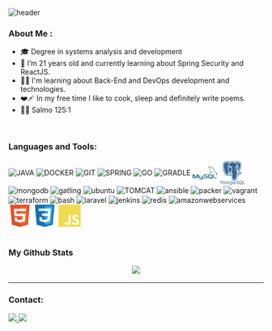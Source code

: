 
![header](https://capsule-render.vercel.app/api?type=waving&fontAlignY=40&fontAlignX=50&color=timeGradient&height=150&section=header&text=Hi,%20I'm%20Gabs%20😎&fontColor=fafafa&fontSize=50&animation=fadeIn&)


### About Me :
- 🎓 Degree in systems analysis and development
- 🌱  I’m 21 years old and currently learning about Spring Security and ReactJS.
- 👩‍💻  I'm learning about Back-End and DevOps development and technologies.
- ❤️‍🩹 In my free time I like to cook, sleep and definitely write poems.
- 🧘‍♀️ Salmo 125:1
<br>

### Languages and Tools:

<div style="display: inline_block, width: 50">
  
   <img align ="center" alt="JAVA" height="50" src="https://cdn.jsdelivr.net/gh/devicons/devicon/icons/java/java-plain-wordmark.svg" />    
  <img align ="center" alt="DOCKER" height="50" src="https://cdn.jsdelivr.net/gh/devicons/devicon/icons/docker/docker-plain-wordmark.svg" />    
  <img align ="center" alt="GIT" height="50" src="https://cdn.jsdelivr.net/gh/devicons/devicon/icons/git/git-plain-wordmark.svg" /> 
  <img align ="center" alt="SPRING" height="50" src="https://cdn.jsdelivr.net/gh/devicons/devicon/icons/spring/spring-original-wordmark.svg" /> 
  <img align ="center" alt="GO" height="50" src="https://cdn.jsdelivr.net/gh/devicons/devicon/icons/go/go-original-wordmark.svg" /> 
  <img align ="center" alt="GRADLE" height="50" src="https://cdn.jsdelivr.net/gh/devicons/devicon/icons/gradle/gradle-plain-wordmark.svg" /> 
  <img align="center" alt="MYSQL" height="50" src="https://raw.githubusercontent.com/devicons/devicon/master/icons/mysql/mysql-plain-wordmark.svg">     
  <img align="center" alt="postgresql" height="50" src="https://raw.githubusercontent.com/devicons/devicon/master/icons/postgresql/postgresql-plain-wordmark.svg">  
  <img align ="center" alt="mongodb" height="50" src="https://cdn.jsdelivr.net/gh/devicons/devicon/icons/mongodb/mongodb-original-wordmark.svg" /> 
  <img align ="center" alt="gatling" height="50" src="https://cdn.jsdelivr.net/gh/devicons/devicon/icons/gatling/gatling-plain-wordmark.svg" /> 
  <img align ="center" alt="ubuntu" height="50" src="https://cdn.jsdelivr.net/gh/devicons/devicon/icons/ubuntu/ubuntu-plain-wordmark.svg" /> 
  <img align ="center" alt="TOMCAT" height="50" src="https://cdn.jsdelivr.net/gh/devicons/devicon/icons/tomcat/tomcat-original-wordmark.svg" /> 
  <img align ="center" alt="ansible" height="50" src="https://cdn.jsdelivr.net/gh/devicons/devicon/icons/ansible/ansible-original-wordmark.svg" /> 
  <img align ="center" alt="packer" height="50" src="https://cdn.jsdelivr.net/gh/devicons/devicon/icons/packer/packer-original-wordmark.svg" /> 
  <img align ="center" alt="vagrant" height="50" src="https://cdn.jsdelivr.net/gh/devicons/devicon/icons/vagrant/vagrant-original-wordmark.svg" /> 
  <img align ="center" alt="terraform" height="50" src="https://cdn.jsdelivr.net/gh/devicons/devicon/icons/terraform/terraform-original-wordmark.svg" /> 
  <img align ="center" alt="bash" height="50" src="https://cdn.jsdelivr.net/gh/devicons/devicon/icons/bash/bash-original.svg" /> 
  <img align ="center" alt="laravel" height="50" src="https://cdn.jsdelivr.net/gh/devicons/devicon/icons/laravel/laravel-plain-wordmark.svg" /> 
  <img align ="center" alt="jenkins" height="50" src="https://cdn.jsdelivr.net/gh/devicons/devicon/icons/jenkins/jenkins-original.svg" />
  <img align ="center" alt="redis" height="50" src="https://cdn.jsdelivr.net/gh/devicons/devicon/icons/redis/redis-original-wordmark.svg" />
  <img align ="center" alt="amazonwebservices" height="50" src="https://cdn.jsdelivr.net/gh/devicons/devicon/icons/amazonwebservices/amazonwebservices-plain-wordmark.svg" />
  
  
  <img align="center" alt="HTML" height="45" src="https://raw.githubusercontent.com/devicons/devicon/master/icons/html5/html5-original.svg">
  <img align="center" alt="CSS" height="45" src="https://raw.githubusercontent.com/devicons/devicon/master/icons/css3/css3-original.svg">
  <img align="center" alt="JS" height="45" src="https://raw.githubusercontent.com/devicons/devicon/master/icons/javascript/javascript-plain.svg"> 
  
</div>

<br>

### My Github Stats

<div align="center">
  <p></p>
    <img src="https://github-readme-stats.vercel.app/api/top-langs/?username=gabriely-get&layout=compact" />
  <p></p>
</div>


---

### Contact:
<div>
   <a href="https://www.linkedin.com/in/gabriely-cristovao/" target="_blank">
     <img src="https://img.shields.io/badge/LinkedIn-0077B5?style=for-the-badge&logo=linkedin&logoColor=white" >
   </a>
   <a href = "Mailto:gabrielysantos.informatica@gmail.com"><img src="https://img.shields.io/badge/Gmail-D14836?style=for-the-badge&logo=gmail&logoColor=white" target="_blank"></a>
</div>
